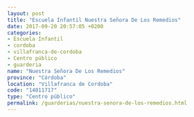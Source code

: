 ```yaml
---
layout: post
title: "Escuela Infantil Nuestra Señora De Los Remedios"
date: 2017-09-20 20:57:05 +0200
categories:
- Escuela Infantil
- cordoba
- villafranca-de-cordoba
- Centro público
- guarderia
name: "Nuestra Señora De Los Remedios"
province: "Córdoba"
location: "Villafranca de Cordoba"
code: "14011717"
type: "Centro público"
permalink: /guarderias/nuestra-senora-de-los-remedios.html
---
```


